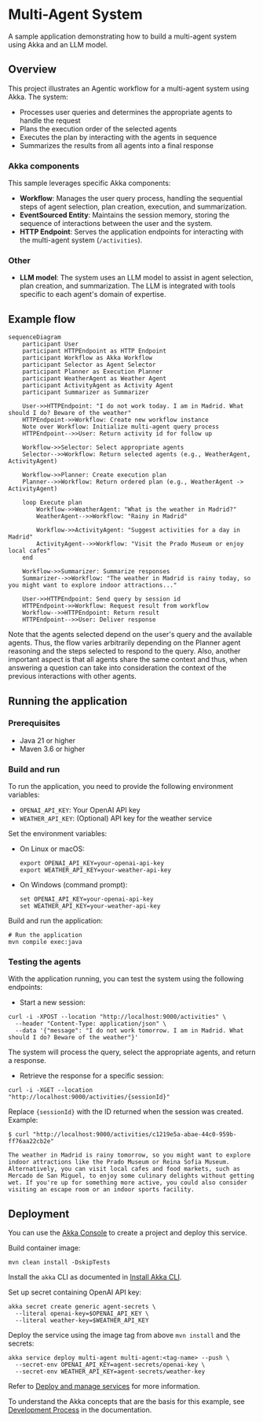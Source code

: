 # Multi-Agent System

A sample application demonstrating how to build a multi-agent system using Akka and an LLM model.

## Overview

This project illustrates an Agentic workflow for a multi-agent system using Akka. The system:

- Processes user queries and determines the appropriate agents to handle the request
- Plans the execution order of the selected agents
- Executes the plan by interacting with the agents in sequence
- Summarizes the results from all agents into a final response

### Akka components

This sample leverages specific Akka components:

- **Workflow**: Manages the user query process, handling the sequential steps of agent selection, plan creation, execution, and summarization.
- **EventSourced Entity**: Maintains the session memory, storing the sequence of interactions between the user and the system.
- **HTTP Endpoint**: Serves the application endpoints for interacting with the multi-agent system (`/activities`).

### Other

- **LLM model**: The system uses an LLM model to assist in agent selection, plan creation, and summarization. The LLM is integrated with tools specific to each agent's domain of expertise.

## Example flow

```mermaid
sequenceDiagram
    participant User
    participant HTTPEndpoint as HTTP Endpoint
    participant Workflow as Akka Workflow
    participant Selector as Agent Selector
    participant Planner as Execution Planner
    participant WeatherAgent as Weather Agent
    participant ActivityAgent as Activity Agent
    participant Summarizer as Summarizer

    User->>HTTPEndpoint: "I do not work today. I am in Madrid. What should I do? Beware of the weather"
    HTTPEndpoint->>Workflow: Create new workflow instance
    Note over Workflow: Initialize multi-agent query process
    HTTPEndpoint-->>User: Return activity id for follow up 

    Workflow->>Selector: Select appropriate agents
    Selector-->>Workflow: Return selected agents (e.g., WeatherAgent, ActivityAgent)

    Workflow->>Planner: Create execution plan
    Planner-->>Workflow: Return ordered plan (e.g., WeatherAgent -> ActivityAgent)

    loop Execute plan
        Workflow->>WeatherAgent: "What is the weather in Madrid?"
        WeatherAgent-->>Workflow: "Rainy in Madrid"

        Workflow->>ActivityAgent: "Suggest activities for a day in Madrid"
        ActivityAgent-->>Workflow: "Visit the Prado Museum or enjoy local cafes"
    end

    Workflow->>Summarizer: Summarize responses
    Summarizer-->>Workflow: "The weather in Madrid is rainy today, so you might want to explore indoor attractions..."

    User->>HTTPEndpoint: Send query by session id
    HTTPEndpoint->>Workflow: Request result from workflow
    Workflow-->>HTTPEndpoint: Return result
    HTTPEndpoint-->>User: Deliver response
```

Note that the agents selected depend on the user's query and the available agents. Thus, the flow varies arbitrarily depending on the Planner agent reasoning and the steps selected to respond to the query. Also, another important aspect is that all agents share the same context and thus, when answering a question can take into consideration the context of the previous interactions with other agents. 

## Running the application

### Prerequisites
- Java 21 or higher
- Maven 3.6 or higher

### Build and run

To run the application, you need to provide the following environment variables:
- `OPENAI_API_KEY`: Your OpenAI API key
- `WEATHER_API_KEY`: (Optional) API key for the weather service

Set the environment variables:

- On Linux or macOS:

  ```shell
  export OPENAI_API_KEY=your-openai-api-key
  export WEATHER_API_KEY=your-weather-api-key
  ```

- On Windows (command prompt):

  ```shell
  set OPENAI_API_KEY=your-openai-api-key
  set WEATHER_API_KEY=your-weather-api-key
  ```

Build and run the application:
```shell
# Run the application
mvn compile exec:java
```

### Testing the agents

With the application running, you can test the system using the following endpoints:

* Start a new session:
```shell
curl -i -XPOST --location "http://localhost:9000/activities" \
  --header "Content-Type: application/json" \
  --data '{"message": "I do not work tomorrow. I am in Madrid. What should I do? Beware of the weather"}'
```

The system will process the query, select the appropriate agents, and return a response.

* Retrieve the response for a specific session:
```shell
curl -i -XGET --location "http://localhost:9000/activities/{sessionId}"
```

Replace `{sessionId}` with the ID returned when the session was created. Example:

```shell
$ curl "http://localhost:9000/activities/c1219e5a-abae-44c0-959b-ff76aa22cb2e"

The weather in Madrid is rainy tomorrow, so you might want to explore indoor attractions like the Prado Museum or Reina Sofia Museum. Alternatively, you can visit local cafes and food markets, such as Mercado de San Miguel, to enjoy some culinary delights without getting wet. If you're up for something more active, you could also consider visiting an escape room or an indoor sports facility. 
```

## Deployment

You can use the [Akka Console](https://console.akka.io) to create a project and deploy this service.

Build container image:
```shell
mvn clean install -DskipTests
```
Install the `akka` CLI as documented in [Install Akka CLI](https://doc.akka.io/reference/cli/index.html).

Set up secret containing OpenAI API key:
```shell
akka secret create generic agent-secrets \
  --literal openai-key=$OPENAI_API_KEY \
  --literal weather-key=$WEATHER_API_KEY
```

Deploy the service using the image tag from above `mvn install` and the secrets:
```shell
akka service deploy multi-agent multi-agent:<tag-name> --push \
  --secret-env OPENAI_API_KEY=agent-secrets/openai-key \
  --secret-env WEATHER_API_KEY=agent-secrets/weather-key
```

Refer to [Deploy and manage services](https://doc.akka.io/operations/services/deploy-service.html)
for more information.

To understand the Akka concepts that are the basis for this example, see [Development Process](https://doc.akka.io/concepts/development-process.html) in the documentation.
